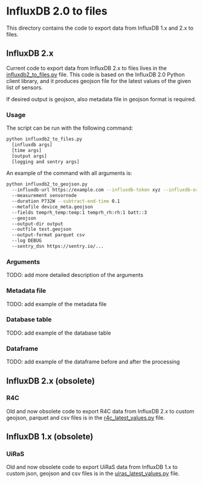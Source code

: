 # InfluxDB 2.0 to files

This directory contains the code to export data from InfluxDB 1.x and 2.x to files.

## InfluxDB 2.x

Current code to export data from InfluxDB 2.x to files lives in the
[influxdb2_to_files.py](influxdb2_to_files.py) file.
This code is based on the InfluxDB 2.0 Python client library,
and it produces geojson file for the latest values of the given list of sensors.

If desired output is geojson, also metadata file in geojson format is required.

### Usage

The script can be run with the following command:

```bash
python influxdb2_to_files.py
  [influxdb args]
  [time args]
  [output args]
  [logging and sentry args]
```

An example of the command with all arguments is:

```bash
python influxdb2_to_geojson.py
  --influxdb-url https://example.com --influxdb-token xyz --influxdb-org "My Org" --influxdb-bucket "Sensors"
  --measurement sensornode
  --duration P732W --subtract-end-time 0.1
  --metafile device_meta.geojson
  --fields temprh_temp:temp:1 temprh_rh:rh:1 batt::3
  --geojson
  --output-dir output
  --outfile test.geojson
  --output-format parquet csv
  --log DEBUG
  --sentry_dsn https://sentry.io/...
```

### Arguments

TODO: add more detailed description of the arguments

### Metadata file

TODO: add example of the metadata file

### Database table

TODO: add example of the database table

### Dataframe

TODO: add example of the dataframe before and after the processing

## InfluxDB 2.x (obsolete)

### R4C

Old and now obsolete code to export R4C data from InfluxDB 2.x to
custom geojson, parquet and csv files is in the
[r4c_latest_values.py](r4c_latest_values.py) file.

## InfluxDB 1.x (obsolete)

### UiRaS

Old and now obsolete code to export UiRaS data from InfluxDB 1.x to
custom json, geojson and csv files is in the
[uiras_latest_values.py](uiras_latest_values.py) file.
